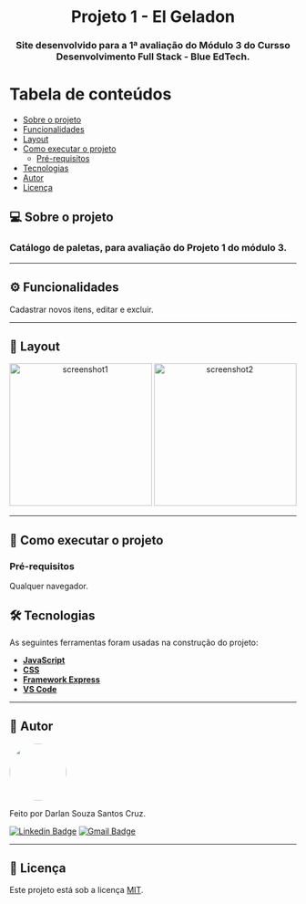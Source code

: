 <h1 align="center">
    Projeto 1 - El Geladon
</h1>

<h3 align="center">
    Site desenvolvido para a 1ª avaliação do Módulo 3 do Cursso Desenvolvimento Full Stack - Blue EdTech.
</h3>


Tabela de conteúdos
=================
<!--ts-->
   * [Sobre o projeto](#-sobre-o-projeto)
   * [Funcionalidades](#-funcionalidades)
   * [Layout](#-layout)
   * [Como executar o projeto](#-como-executar-o-projeto)
     * [Pré-requisitos](#pré-requisitos)
   * [Tecnologias](#-tecnologias)
   * [Autor](#-autor)
   * [Licença](#-licença)
<!--te-->


## 💻 Sobre o projeto
<h3> Catálogo de paletas, para avaliação do Projeto 1 do módulo 3.

---

## ⚙ Funcionalidades
<p>
  Cadastrar novos itens, editar e excluir. 
  </p>

---

## 🎨 Layout

<p align="center">
	<img src="https://media.discordapp.net/attachments/971174597661691918/978435523196645396/unknown.png" alt="screenshot1" width="250"/>
	<img src="https://media.discordapp.net/attachments/971174597661691918/978435633733324830/unknown.png" alt="screenshot2" width="250"/>
  
	
</p>


---

## 🚀 Como executar o projeto

### Pré-requisitos

Qualquer navegador.

## 🛠 Tecnologias

As seguintes ferramentas foram usadas na construção do projeto:

-   **[JavaScript](https://www.javascript.com/)**
-   **[CSS]()**
-   **[Framework Express](https://expressjs.com/pt-br/)**
-   **[VS Code](https://code.visualstudio.com/)**

---

## 🦸 Autor

<img style="border-radius: 50%;" src="https://media-exp1.licdn.com/dms/image/C4D03AQGoMplHxSTKFQ/profile-displayphoto-shrink_800_800/0/1589132972359?e=1643846400&v=beta&t=CP1STbPumqTKfR4JRd_4FzoQOV1Ig21onnNNUJ-CBJk" width="100px;" alt=""/>

Feito por Darlan Souza Santos Cruz.

[![Linkedin Badge](https://img.shields.io/badge/LinkedIn-0077B5?style=for-the-badge&logo=linkedin&logoColor=white)](https://www.linkedin.com/in/darlan-souza-santos-173b5b121/)
[![Gmail Badge](https://img.shields.io/badge/Gmail-D14836?style=for-the-badge&logo=gmail&logoColor=white)](mailto:dansouza911@gmail.com)

---

## 📝 Licença

Este projeto está sob a licença [MIT](./LICENSE).
